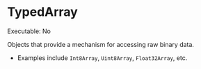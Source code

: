 # TypedArray

Executable: No

Objects that provide a mechanism for accessing raw binary data.
- Examples include `Int8Array`, `Uint8Array`, `Float32Array`, etc.